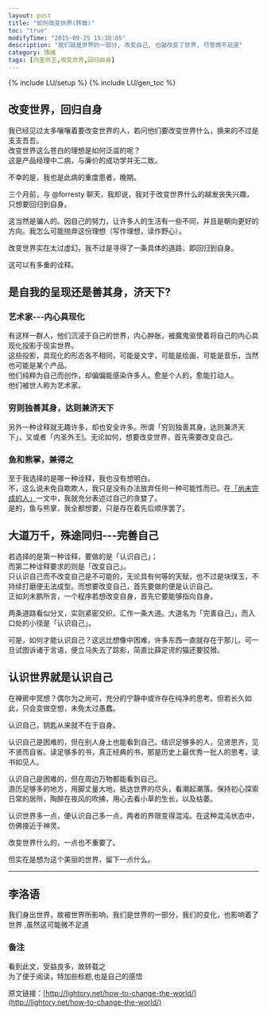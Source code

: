 ```yaml
---
layout: post
title: "如何改变世界(转载)"
toc: "true"
modifyTime: "2015-09-25 15:38:05"
description: "我们就是世界的一部分, 改变自己, 也就改变了世界, 尽管微不足道"
category: 情绪
tags: [内圣外王,改变世界,回归自身]
---
```

{% include LU/setup %}
{% include LU/gen_toc %}

## 改变世界，回归自身

我已经见过太多嚷嚷着要改变世界的人，若问他们要改变世界什么，换来的不过是支支吾吾。  
改变世界这么苍白的理想是如何泛滥的呢？  
这是产品经理中二病，与廉价的成功学并无二致。  
  
不幸的是，我也是此病的重度患者，晚期。  

三个月前，与 @forresty 聊天，我却说，我对于改变世界什么的越发丧失兴趣，只想要回归到自身。  

这当然是骗人的。因自己的努力，让许多人的生活有一些不同，并且是朝向更好的方向。我怎么可能抛弃这份理想（写作理想，读作野心）。  

改变世界实在太过虚幻，我不过是寻得了一条具体的道路，即回归到自身。  

这可以有多重的诠释。  

## 是自我的呈现还是善其身，济天下?

### 艺术家---内心具现化

有这样一群人，他们沉浸于自己的世界，内心肿胀，被魔鬼驱使着将自己的内心具现化投影于现实世界。  
这些投影，具现化的形态各不相同，可能是文字，可能是绘画，可能是音乐，当然也可能是某个产品。  
他们纯粹为自己而创作，却偏偏能感染许多人。愈是个人的，愈能打动人。  
他们被世人称为艺术家。  

### 穷则独善其身，达则兼济天下

另外一种诠释就无趣许多，却也安全许多。所谓「穷则独善其身，达则兼济天下」，又或者「内圣外王]。无论如何，想要改变世界，首先需要改变自己。  

### 鱼和熊掌，兼得之

至于我选择的是哪一种诠释，我也没有想明白。  
不，这么说未免自欺欺人，我只是没有办法放弃任何一种可能性而已。在[「尚未完成的人」](http://lightory.net/uncompleted-man/692/)一文中，我就充分表述过自己的贪婪了。  
是的，鱼与熊掌，我全都想要，只是存在着先后顺序罢了。  

## 大道万千，殊途同归---完善自己

若选择的是第一种诠释，要做的是「认识自己」；  
而第二种诠释要求的则是「改变自己」。  
只认识自己而不改变自己是不可能的，无论具有何等的天赋，也不过是块璞玉，不持续打磨便无法成型。而想要改变自己，首先要做的便是认识自己。  
正如刘未鹏所言，一个程序若想改变自身，首先它要能够指向自身。  

两条道路看似分叉，实则紧密交织，汇作一条大道。大道名为「完善自己」，而入口处的小径是「认识自己」。  


可是，如何才能认识自己？这远比想像中困难，许多东西一直就存在于那儿，可一旦试图诉诸于言语，便立马失去了踪影，简直比薛定谔的猫还要狡猾。  

## 认识世界就是认识自己

在禅房中冥想？偶尔为之尚可，充分的宁静中或许存在纯净的思考。但若长久如此，只会变做空想，未免太过愚蠢。  

认识自己，钥匙从来就不在于自身。  

认识自己是困难的，但在别人身上也能看到自己。结识足够多的人，见贤思齐，见不贤而自省。读足够多的书，真正经典的书，那是历史上最优秀一批人的思考，读书如见人。  

认识自己是困难的，但在周边万物都能看到自己。  
游历足够多的地方，用脚丈量大地，抵达世界的尽头，看潮起潮落。保持初心探索日常的居所，陶醉在夜风的吹拂，用心去看小草的生长，以及枯萎。  

认识世界多一点，便认识自己多一点，两者的界限变得混沌。在这种混沌状态中，仿佛接近于神灵。  

改变世界什么的，一点也不重要了。  

但实在是想为这个美丽的世界，留下一点什么。    

---

## 李洛语

我们身出世界，故被世界所影响，我们是世界的一部分，我们的变化，也影响着了世界 ,虽然这可能微不足道   

### 备注

看到此文，受益良多，故转载之  
为了便于阅读，特加些标题,也是自己的感悟  

原文链接：[http://lightory.net/how-to-change-the-world/](http://lightory.net/how-to-change-the-world/)
